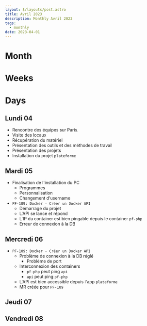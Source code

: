 ```yaml
---
layout: $/layouts/post.astro
title: Avril 2023
description: Monthly Avril 2023
tags: 
  - monthly
date: 2023-04-01
---
```


# Month

# Weeks

# Days

## Lundi 04

- Rencontre des équipes sur Paris.
- Visite des locaux
- Récupération du matériel
- Présentation des outils et des méthodes de travail
- Présentation des projets
- Installation du projet `plateforme`

## Mardi 05

- Finalisation de l'installation du PC
  - Programmes
  - Personnalisation
  - Changement d'username
- `PF-109: Docker - Créer un Docker API`
  - Démarrage du projet
  - L'API se lance et répond
  - L'IP du container est bien pingable depuis le container `pf-php`
  - Erreur de connexion à la DB

## Mercredi 06

- `PF-109: Docker - Créer un Docker API`
  - Problème de connexion à la DB réglé
    - Problème de port
  - Interconnexion des containers
    - `pf-php` peut ping `api`
    - `api` peut ping `pf-php`
  - L'API est bien accessible depuis l'app `plateforme`
  - MR créée pour `PF-109`

## Jeudi 07



## Vendredi 08